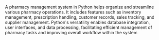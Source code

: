 
A pharmacy management system in Python helps organize and streamline various pharmacy operations. It includes features such as inventory management, prescription handling, customer records, sales tracking, and supplier management. Python's versatility enables database integration, user interfaces, and data processing, facilitating efficient management of pharmacy tasks and improving overall workflow within the system
